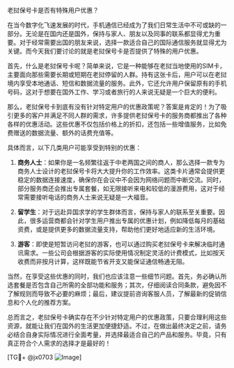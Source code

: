 老挝保号卡是否有特殊用户优惠？

在当今数字化飞速发展的时代，手机通信已经成为了我们日常生活中不可或缺的一部分。无论是在国内还是国外，保持与家人、朋友以及同事的联系都显得尤为重要。对于经常需要出国的朋友来说，选择一款适合自己的国际通信服务就显得尤为关键。而今天我们要讨论的就是老挝保号卡是否提供了特殊的用户优惠。

首先，什么是老挝保号卡呢？简单来说，它是一种能够在老挝当地使用的SIM卡，主要面向那些需要长期或短期在老挝停留的人群。持有这张卡后，用户可以在老挝境内享受本地通话、短信和数据流量的服务。此外，它还允许用户保留原有的手机号码，这对于想要在国外工作、学习或者旅行的人来说无疑是一个巨大的便利。

那么，老挝保号卡到底有没有针对特定用户的优惠政策呢？答案是肯定的！为了吸引更多的客户并满足不同人群的需求，许多提供老挝保号卡的服务商都推出了各种各样的优惠活动。这些优惠不仅包括价格上的折扣，还包括一些增值服务，比如免费赠送的数据流量、额外的话费充值等。

具体而言，以下几类用户可能享受到特别的优惠：

1. **商务人士**：如果你是一名频繁往返于中老两国之间的商人，那么选择一款专为商务人士设计的老挝保号卡将大大提升你的工作效率。这类卡片通常会提供更稳定的数据连接速度，确保你在会议中不会因为网络问题而中断交流。同时，部分服务商还会推出专属套餐，如无限接听来电和较低的漫游费用，这对于经常需要接听电话的商务人士来说无疑是一大福音。

2. **留学生**：对于远赴异国求学的学生群体而言，保持与家人的联系至关重要。因此，很多运营商都会针对学生用户推出专属的优惠计划，例如降低每月的基础资费，或是提供更多的数据流量支持，帮助他们更好地适应新的生活环境。

3. **游客**：即使是短暂访问老挝的游客，也可以通过购买老挝保号卡来解决临时通讯需求。一些公司会根据游客的实际使用情况制定灵活的计费模式，比如按天收费而非按月计算，这样既能节省开支又能保证通信畅通无阻。

当然，在享受这些优惠的同时，我们也应该注意一些细节问题。首先，务必确认所选套餐是否包含自己所需的全部功能和服务；其次，仔细阅读合同条款，避免因不了解规则而导致不必要的麻烦；最后，建议提前咨询客服人员，了解最新的促销信息和个人化的推荐方案。

总而言之，老挝保号卡确实存在不少针对特定用户的优惠政策，只要合理利用这些资源，就能让我们在国外的生活更加便捷舒适。不过，在做出最终决定之前，请务必结合自身实际情况进行全面考量，并选择最适合自己的产品和服务。毕竟，只有真正符合个人需求的选择才是最好的！

[TG💪+ @jx0703 ![Image](https://github.com/user-attachments/assets/dbca1d08-cadb-493c-b0ec-ad6f7a83f270)]